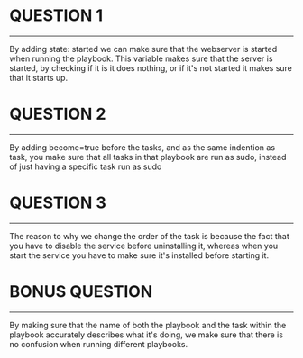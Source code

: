 # QUESTION 1 
-------
By adding state: started we can make sure that the webserver is started when running the playbook. This variable makes sure that the server is started, by checking if it is it does nothing, or if it's not started it makes sure that it starts up. 

# QUESTION 2
-------------
By adding become=true before the tasks, and as the same indention as task, you make sure that all tasks in that playbook are run as sudo, instead of just having a specific task run as sudo

# QUESTION 3 
----------
The reason to why we change the order of the task is because the fact that you have to disable the service before uninstalling it, whereas when you start the service you have to make sure it's installed before starting it. 


# BONUS QUESTION
--------------
By making sure that the name of both the playbook and the task within the playbook accurately describes what it's doing, we make sure that there is no confusion when running different playbooks. 
